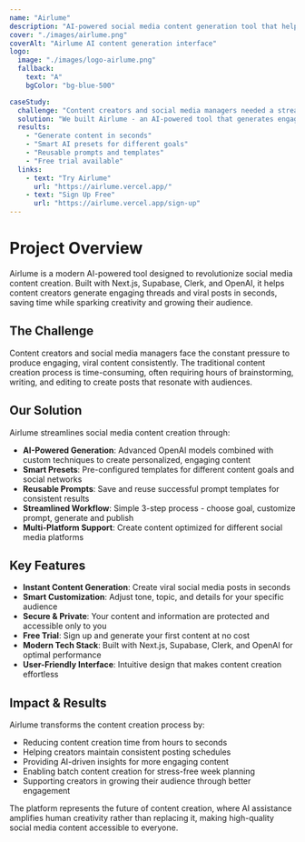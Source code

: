 ```yaml
---
name: "Airlume"
description: "AI-powered social media content generation tool that helps create engaging posts and threads in seconds."
cover: "./images/airlume.png"
coverAlt: "Airlume AI content generation interface"
logo:
  image: "./images/logo-airlume.png"
  fallback:
    text: "A"
    bgColor: "bg-blue-500"

caseStudy:
  challenge: "Content creators and social media managers needed a streamlined way to generate engaging, viral social media posts without spending hours on content creation."
  solution: "We built Airlume - an AI-powered tool that generates engaging social media posts using smart presets, reusable prompts, and a streamlined interface powered by OpenAI."
  results:
    - "Generate content in seconds"
    - "Smart AI presets for different goals"
    - "Reusable prompts and templates"
    - "Free trial available"
  links:
    - text: "Try Airlume"
      url: "https://airlume.vercel.app/"
    - text: "Sign Up Free"
      url: "https://airlume.vercel.app/sign-up"
---
```


# Project Overview

Airlume is a modern AI-powered tool designed to revolutionize social media content creation. Built with Next.js, Supabase, Clerk, and OpenAI, it helps content creators generate engaging threads and viral posts in seconds, saving time while sparking creativity and growing their audience.

## The Challenge

Content creators and social media managers face the constant pressure to produce engaging, viral content consistently. The traditional content creation process is time-consuming, often requiring hours of brainstorming, writing, and editing to create posts that resonate with audiences.

## Our Solution

Airlume streamlines social media content creation through:

- **AI-Powered Generation**: Advanced OpenAI models combined with custom techniques to create personalized, engaging content
- **Smart Presets**: Pre-configured templates for different content goals and social networks
- **Reusable Prompts**: Save and reuse successful prompt templates for consistent results
- **Streamlined Workflow**: Simple 3-step process - choose goal, customize prompt, generate and publish
- **Multi-Platform Support**: Create content optimized for different social media platforms

## Key Features

- **Instant Content Generation**: Create viral social media posts in seconds
- **Smart Customization**: Adjust tone, topic, and details for your specific audience
- **Secure & Private**: Your content and information are protected and accessible only to you
- **Free Trial**: Sign up and generate your first content at no cost
- **Modern Tech Stack**: Built with Next.js, Supabase, Clerk, and OpenAI for optimal performance
- **User-Friendly Interface**: Intuitive design that makes content creation effortless

## Impact & Results

Airlume transforms the content creation process by:

- Reducing content creation time from hours to seconds
- Helping creators maintain consistent posting schedules
- Providing AI-driven insights for more engaging content
- Enabling batch content creation for stress-free week planning
- Supporting creators in growing their audience through better engagement

The platform represents the future of content creation, where AI assistance amplifies human creativity rather than replacing it, making high-quality social media content accessible to everyone.
